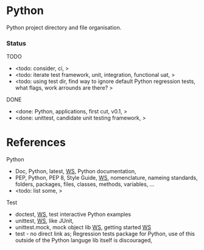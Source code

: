 # Python 

Python project directory and file organisation.

### Status

TODO
* <todo: consider, ci,  >
* <todo: iterate test framework, unit, integration, functional uat, >
* <todo: using test dir, find way to ignore default Python regression tests, what flags, work arrounds are there? >

DONE
* <done: Python, applications, first cut, v0.1, >
* <done: unittest, candidate unit testing framework, >

# References

Python
* Doc, Python, latest, [WS](https://docs.python.org/), Python documentation, 
* PEP, Python, PEP 8, Style Guide, [WS](https://peps.python.org/pep-0008/#introduction), nomenclature, nameing standards, folders, packages, files, classes, methods, variables, ...
* <todo: list some, >

Test
* doctest, [WS](https://docs.python.org/3/library/doctest.html), test interactive Python examples
* unittest, [WS](https://docs.python.org/3/library/unittest.html#), like JUnit, 
* unittest.mock, mock object lib [WS](https://docs.python.org/3/library/unittest.mock.html), getting started [WS](https://docs.python.org/3/library/unittest.mock-examples.html)
* test - no direct link as; Regression tests package for Python, use of this outside of the Python languge lib itself is discouraged, 

